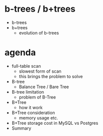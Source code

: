 # b-trees / b+trees

- b-trees
- b+trees
  - evolution of b-trees

# agenda

- full-table scan
  - slowest form of scan
  - this brings the problem to solve
- B-tree
  - Balance Tree / Bare Tree
- B-tree limitation
  - problem of B-Tree
- B+Tree
  - how it work
- B+Tree consideration
  - memory usage etc.
- B+Tree storage cost in MySQL vs Postgres
- Summary
